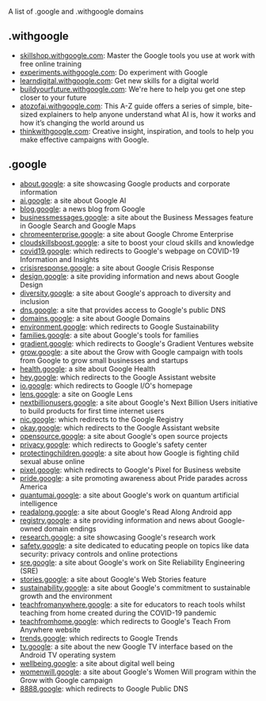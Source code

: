 A list of .google and .withgoogle domains

## .withgoogle

- [skillshop.withgoogle.com](https://skillshop.withgoogle.com): Master the Google tools you use at work with free online training
- [experiments.withgoogle.com](https://experiments.withgoogle.com): Do experiment with Google
- [learndigital.withgoogle.com](https://learndigital.withgoogle.com): Get new skills for a digital world
- [buildyourfuture.withgoogle.com](https://buildyourfuture.withgoogle.com): We're here to help you get one step closer to your future
- [atozofai.withgoogle.com](https://atozofai.withgoogle.com): This A-Z guide offers a series of simple, bite-sized explainers to help anyone understand what AI is, how it works and how it’s changing the world around us
- [thinkwithgoogle.com](https://www.thinkwithgoogle.com): Creative insight, inspiration, and tools to help you make effective campaigns with Google.

## .google

- [about.google](https://about.google): a site showcasing Google products and corporate information
- [ai.google](https://ai.google): a site about Google AI
- [blog.google](https://blog.google): a news blog from Google
- [businessmessages.google](https://businessmessages.google): a site about the Business Messages feature in Google
  Search and Google Maps
- [chromeenterprise.google](https://chromeenterprise.google): a site about Google Chrome Enterprise
- [cloudskillsboost.google](https://cloudskillsboost.google): a site to boost your cloud skills and knowledge
- [covid19.google](https://covid19.google): which redirects to Google's webpage on COVID-19 Information and Insights
- [crisisresponse.google](https://crisisresponse.google): a site about Google Crisis Response
- [design.google](https://design.google): a site providing information and news about Google Design
- [diversity.google](https://diversity.google): a site about Google's approach to diversity and inclusion
- [dns.google](https://dns.google): a site that provides access to Google's public DNS
- [domains.google](https://domains.google): a site about Google Domains
- [environment.google](https://environment.google): which redirects to Google Sustainability
- [families.google](https://families.google): a site about Google's tools for families
- [gradient.google](https://gradient.google): which redirects to Google's Gradient Ventures website
- [grow.google](https://grow.google): a site about the Grow with Google campaign with tools from Google to grow small
  businesses and startups
- [health.google](https://health.google): a site about Google Health
- [hey.google](https://hey.google): which redirects to the Google Assistant website
- [io.google](https://io.google): which redirects to Google I/O's homepage
- [lens.google](https://lens.google): a site on Google Lens
- [nextbillionusers.google](https://nextbillionusers.google): a site about Google's Next Billion Users initiative to
  build products for first time internet users
- [nic.google](https://nic.google): which redirects to the Google Registry
- [okay.google](https://okay.google): which redirects to the Google Assistant website
- [opensource.google](https://opensource.google): a site about Google's open source projects
- [privacy.google](https://privacy.google): which redirects to Google's safety center
- [protectingchildren.google](https://protectingchildren.google): a site about how Google is fighting child sexual abuse
  online
- [pixel.google](https://pixel.google): which redirects to Google's Pixel for Business website
- [pride.google](https://pride.google): a site promoting awareness about Pride parades across America
- [quantumai.google](https://pride.google): a site about Google's work on quantum artificial intelligence
- [readalong.google](https://readalong.google): a site about Google's Read Along Android app
- [registry.google](https://registry.google): a site providing information and news about Google-owned domain endings
- [research.google](https://research.google): a site showcasing Google's research work
- [safety.google](https://safety.google): a site dedicated to educating people on topics like data security: privacy
  controls and online protections
- [sre.google](https://sre.google): a site about Google's work on Site Reliability Engineering (SRE)
- [stories.google](https://stories.google): a site about Google's Web Stories feature
- [sustainability.google](https://sustainability.google): a site about Google's commitment to sustainable growth and the
  environment
- [teachfromanywhere.google](https://teachfromanywhere.google): a site for educators to reach tools whilst teaching from
  home created during the COVID-19 pandemic
- [teachfromhome.google](https://teachfromhome.google): which redirects to Google's Teach From Anywhere website
- [trends.google](https://trends.google): which redirects to Google Trends
- [tv.google](https://tv.google): a site about the new Google TV interface based on the Android TV operating system
- [wellbeing.google](https://wellbeing.google): a site about digital well being
- [womenwill.google](https://womenwill.google): a site about Google's Women Will program within the Grow with Google
  campaign
- [8888.google](https://8888.google): which redirects to Google Public DNS
